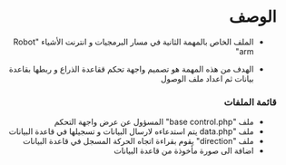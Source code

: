 <h1 dir="rtl"> الوصف </h1>

<div dir="rtl">

- الملف الخاص بالمهمة الثانية في مسار البرمجيات و انترنت الأشياء  "Robot arm"

- الهدف من هذه المهمة هو تصميم واجهة تحكم ققاعدة الذراع و ربطها بقاعدة بيانات ثم اعداد ملف الوصول

</div>


<h3 dir="rtl"> قائمة الملفات </h3>

<div dir="rtl">

- ملف "base control.php" المسؤول عن عرض واجهة التحكم 
- ملف "data.php يتم استدعاءه لارسال البيانات و تسجيلها في قاعدة البيانات
- ملف "direction" يقوم بقراءة اتجاه الحركة المسجل في قاعدة البيانات
- اضافة الى صورة مأخوذة من قاعدة البيانات

  
</div>

